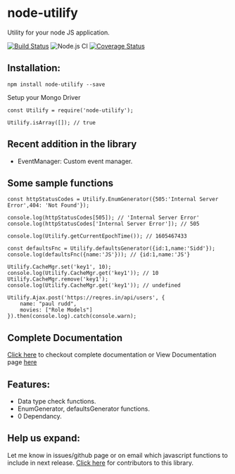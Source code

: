 # node-utilify
Utility for your node JS application.

[![Build Status](https://travis-ci.com/siddhesh321995/node-utilify.svg?branch=main)](https://travis-ci.com/siddhesh321995/node-utilify)
![Node.js CI](https://github.com/siddhesh321995/node-utilify/workflows/Node.js%20CI/badge.svg)
[![Coverage Status](https://coveralls.io/repos/github/siddhesh321995/node-utilify/badge.svg?branch=main)](https://coveralls.io/github/siddhesh321995/node-utilify?branch=main)

## Installation:

```
npm install node-utilify --save
```


Setup your Mongo Driver
```
const Utilify = require('node-utilify');

Utilify.isArray([]); // true
```

## Recent addition in the library
- EventManager: Custom event manager.

## Some sample functions
```
const httpStatusCodes = Utilify.EnumGenerator({505:'Internal Server Error',404: 'Not Found'});

console.log(httpStatusCodes[505]); // 'Internal Server Error'
console.log(httpStatusCodes['Internal Server Error']); // 505
```
```
console.log(Utilify.getCurrentEpochTime()); // 1605467433
```
```
const defaultsFnc = Utilify.defaultsGenerator({id:1,name:'Sidd'});
console.log(defaultsFnc({name:'JS'})); // {id:1,name:'JS'}
```
```
Utilify.CacheMgr.set('key1', 10);
console.log(Utilify.CacheMgr.get('key1')); // 10
Utilify.CacheMgr.remove('key1');
console.log(Utilify.CacheMgr.get('key1')); // undefined
```
```
Utilify.Ajax.post('https://reqres.in/api/users', {
    name: "paul rudd",
    movies: ["Role Models"]
}).then(console.log).catch(console.warn);
```

## Complete Documentation
[Click here](DOCUMENTATION.md) to checkout complete documentation or View Documentation page [here](https://siddhesh321995.github.io/node-utilify/)

## Features:
- Data type check functions.
- EnumGenerator, defaultsGenerator functions.
- 0 Dependancy.

## Help us expand:
Let me know in issues/github page or on email which javascript functions to include in next release.
[Click here](Contributors.md) for contributors to this library.
